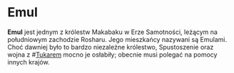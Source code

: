 # Emul
**Emul** jest jednym z królestw Makabaku w Erze Samotności, leżącym na południowym zachodzie Rosharu. Jego mieszkańcy nazywani są Emulami. Choć dawniej było to bardzo niezależne królestwo, Spustoszenie oraz wojna z #[Tukarem](locations/tukar) mocno je osłabiły; obecnie musi polegać na pomocy innych krajów.
